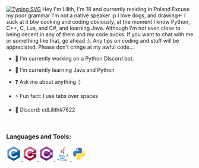 [![Typing SVG](https://readme-typing-svg.herokuapp.com?duration=6000&color=E07DF7&width=700&lines=Welcome+to+my+proooooooofile+%3C3)](https://git.io/typing-svg)
Hey I'm Lilith, I'm 18 and currently residing in Poland
Excuse my poor grammar I'm not a native speaker :p
I love dogs, and drawing<- I suck at it btw cooking and coding obviously, at the moment I know Python, C++, C, Lua, and C#, and learning Java. Although I'm not even close to being decent in any of them and my code sucks.
If you want to chat with me or something like that, go ahead :).
Any tips on coding and stuff will be appreciated.
Please don't cringe at my awful code...
  
  

- 🔭 I’m currently working on a Python Discord bot.
  

- 🌱 I’m currently learning Java and Python
  

- ❓ Ask me about anything :)
  

- ⚡ Fun fact: I use tabs over spaces 


- 🌌 Discord: cdLilith#7622
  

<br/>  



<h3 align="left">Languages and Tools:</h3>
<p align="left"> <a href="https://www.cprogramming.com/" target="_blank" rel="noreferrer"> <img src="https://raw.githubusercontent.com/devicons/devicon/master/icons/c/c-original.svg" alt="c" width="40" height="40"/> </a> <a href="https://www.w3schools.com/cpp/" target="_blank" rel="noreferrer"> <img src="https://raw.githubusercontent.com/devicons/devicon/master/icons/cplusplus/cplusplus-original.svg" alt="cplusplus" width="40" height="40"/> </a> <a href="https://www.w3schools.com/cs/" target="_blank" rel="noreferrer"> <img src="https://raw.githubusercontent.com/devicons/devicon/master/icons/csharp/csharp-original.svg" alt="csharp" width="40" height="40"/> </a> <a href="https://www.java.com" target="_blank" rel="noreferrer"> <img src="https://raw.githubusercontent.com/devicons/devicon/master/icons/java/java-original.svg" alt="java" width="40" height="40"/> </a> <a href="https://www.python.org" target="_blank" rel="noreferrer"> <img src="https://raw.githubusercontent.com/devicons/devicon/master/icons/python/python-original.svg" alt="python" width="40" height="40"/> </a> </p>
